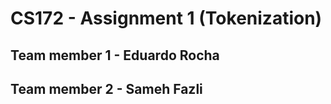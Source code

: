 # CS172 - Assignment 1 (Tokenization)

## Team member 1 - Eduardo Rocha
## Team member 2 - Sameh Fazli
